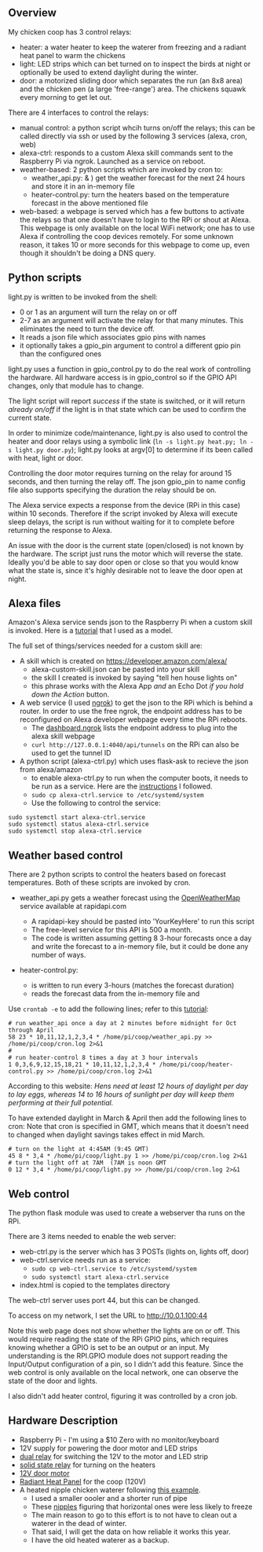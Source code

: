 Overview
--
My chicken coop has 3 control relays:
* heater: a water heater to keep the waterer from freezing and a radiant heat panel to warm the chickens
* light: LED strips which can bet turned on to inspect the birds at night or optionally be used to extend daylight
 during the winter.
* door: a motorized sliding door which separates the run (an 8x8 area) and the chicken pen (a large 'free-range') area.
The chickens squawk every morning to get let out.

There are 4 interfaces to control the relays:
* manual control: a python script whcih turns on/off the relays; this can be called directly via ssh or used by 
the following 3 services (alexa, cron, web)
* alexa-ctrl: responds to a custom Alexa skill commands sent to the Raspberry Pi via ngrok. 
Launched as a service on reboot.
* weather-based: 2 python scripts which are invoked by cron to:
    * weather_api.py: & ) get the weather forecast for the next 24 hours and store it in an in-memory file
    * heater-control.py: turn the heaters based on the temperature forecast in the above mentioned file
* web-based: a webpage is served which has a few buttons to activate the relays so that one doesn't
have to login to the RPi or shout at Alexa.  This webpage is only available on the local WiFi network; one has to
use Alexa if controlling the coop devices remotely.  For some unknown reason, it takes 10 or more seconds
for this webpage to come up, even though it shouldn't be doing a DNS query.

Python scripts
--
light.py is written to be invoked from the shell:
* 0 or 1 as an argument will turn the relay on or off
* 2-7 as an argument will activate the relay for that many minutes. 
This eliminates the need to turn the device off.
* It reads a json file which associates gpio pins with names
* it optionally takes a gpio_pin argument to control a different gpio pin than the configured ones

light.py uses a function in gpio_control.py to do the real work of controlling the hardware. 
All hardware access is in gpio_control so if the GPIO API changes, only that module has to change.

The light script will report _success_ if the state is switched, or it will return _already on/off_ if the light is
in that state which can be used to confirm the current state.

In order to minimize code/maintenance, light.py is also used to control the heater and door relays using
a symbolic link (`ln -s light.py heat.py; ln -s light.py door.py`);
light.py looks at argv[0] to determine if its been called with heat, light or door.

Controlling the door motor requires turning on the relay for around 15 seconds, and then turning the relay off.
The json gpio_pin to name config file also supports specifying the duration the relay should be on.
 
The Alexa service expects a response from the device (RPi in this case) within 10 seconds.
Therefore if the script invoked by Alexa will execute sleep delays,
the script is run without waiting for it to complete before returning the response to Alexa.

An issue with the door is the current state (open/closed) is not known by the hardware.  The script just runs the
motor which will reverse the state.  Ideally you'd be able to say door open or close so that you would know what
the state is, since it's highly desirable not to leave the door open at night.

Alexa files
--
Amazon's Alexa service sends json to the Raspberry Pi when a custom skill is invoked.
Here is a [tutorial](https://www.instructables.com/Control-Raspberry-Pi-GPIO-With-Amazon-Echo-and-Pyt/) that I used as a model.

The full set of things/services needed for a custom skill are:
* A skill which is created on https://developer.amazon.com/alexa/
    * alexa-custom-skill.json can be pasted into your skill
    * the skill I created is invoked by saying "tell hen house lights on"
    * this phrase works with the Alexa App _and_ an Echo Dot _if you hold down the Action_ button.
* A web service (I used [ngrok](ngrok.com/doc)) to get the json to the RPi which is behind a router.
In order to use the free ngrok, the endpoint address has to be reconfigured on Alexa developer webpage every
time the RPi reboots.
    * The [dashboard.ngrok](https://dashboard.ngrok.com/status/tunnels) lists the endpoint
    address to plug into the alexa skill webpage
    * ```curl http://127.0.0.1:4040/api/tunnels``` on the RPi can also be used to get the tunnel ID
* A python script (alexa-ctrl.py) which uses flask-ask to recieve the json from alexa/amazon
    * to enable alexa-ctrl.py to run when the computer boots, it needs to be run as a service.
    Here are the [instructions](https://www.wikihow.com/Execute-a-Script-at-Startup-on-the-Raspberry-Pi) I followed.
    * ```sudo cp alexa-ctrl.service to /etc/systemd/system```
    * Use the following to control the service:
```
sudo systemctl start alexa-ctrl.service
sudo systemctl status alexa-ctrl.service
sudo systemctl stop alexa-ctrl.service
```

Weather based control
--
There are 2 python scripts to control the heaters based on forecast temperatures.
Both of these scripts are invoked by cron.
* weather_api.py gets a weather forecast using the [OpenWeatherMap](https://rapidapi.com/blog/weather-api-python/)
service available at rapidapi.com
    * A rapidapi-key should be pasted into 'YourKeyHere' to run this script
    * The free-level service for this API is 500 a month.
    * The code is written assuming getting 8 3-hour forecasts once a day and write the forecast to a in-memory file, 
    but it could be done any number of ways.
    
* heater-control.py: 
    * is written to run every 3-hours (matches the forecast duration)
    * reads the forecast data from the in-memory file and 


Use `crontab -e` to add the following lines; refer to this [tutorial](https://ostechnix.com/a-beginners-guide-to-cron-jobs/):
```
# run weather_api once a day at 2 minutes before midnight for Oct through April
58 23 * 10,11,12,1,2,3,4 * /home/pi/coop/weather_api.py >> /home/pi/coop/cron.log 2>&1
#
# run heater-control 8 times a day at 3 hour intervals 
1 0,3,6,9,12,15,18,21 * 10,11,12,1,2,3,4 * /home/pi/coop/heater-control.py >> /home/pi/coop/cron.log 2>&1
```
According to this website: _Hens need at least 12 hours of daylight per day to lay eggs, whereas 14 to 16 hours
of sunlight per day will keep them performing at their full potential._

To have extended daylight in March & April then add the following lines to cron:
Note that cron is specified in GMT, which means that it doesn't need to changed
when daylight savings takes effect in mid March.
```
# turn on the light at 4:45AM (9:45 GMT)
45 8 * 3,4 * /home/pi/coop/light.py 1 >> /home/pi/coop/cron.log 2>&1
# turn the light off at 7AM  (7AM is noon GMT
0 12 * 3,4 * /home/pi/coop/light.py >> /home/pi/coop/cron.log 2>&1
```
Web control
--
The python flask module was used to create a webserver tha runs on the RPi.

There are 3 items needed to enable the web server:
* web-ctrl.py is the server which has 3 POSTs (lights on, lights off, door)
* web-ctrl.service needs run as a service:
    * ```sudo cp web-ctrl.service to /etc/systemd/system```
    * ```sudo systemctl start alexa-ctrl.service```
* index.html is copied to the templates directory

The web-ctrl server uses port 44, but this can be changed.

To access on my network, I set the URL to http://10.0.1.100:44

Note this web page does not show whether the lights are on or off.  This would
require reading the state of the RPi GPIO pins, which requires knowing whether a GPIO 
is set to be an output or an input.  My understanding is the RPI.GPIO module does not support reading the Input/Output
configuration of a pin, so I didn't add this feature.  Since the web control
is only available on the local network, one can observe the state of the door
and lights.

I also didn't add heater control, figuring it was controlled by a cron job.

Hardware Description
--
* Raspberry Pi - I'm using a $10 Zero with no monitor/keyboard
* 12V supply for powering the door motor and LED strips
* [dual relay](https://smile.amazon.com/gp/product/B07PLRSSCV) for switching the 12V to the motor and LED strip
* [solid state relay](https://smile.amazon.com/gp/product/B01LYKLD1A) for turning on the heaters
* [12V door motor](https://smile.amazon.com/gp/product/B007IZJWNQ)
* [Radiant Heat Panel](https://smile.amazon.com/gp/product/B07PFYM4QG) for the coop (120V)
* A heated nipple chicken waterer following [this example](https://www.backyardchickens.com/articles/summer-winter-chicken-nipple-waterer.64236/).
    * I used a smaller oooler and a shorter run of pipe
    * These [nipples](https://smile.amazon.com/gp/product/B01NBZH4XV) figuring that horizontal ones were less likely to freeze
    * The main reason to go to this effort is to not have to clean out a waterer
    in the dead of winter.
    * That said, I will get the data on how reliable it works this year.
    * I have the old heated waterer as a backup.